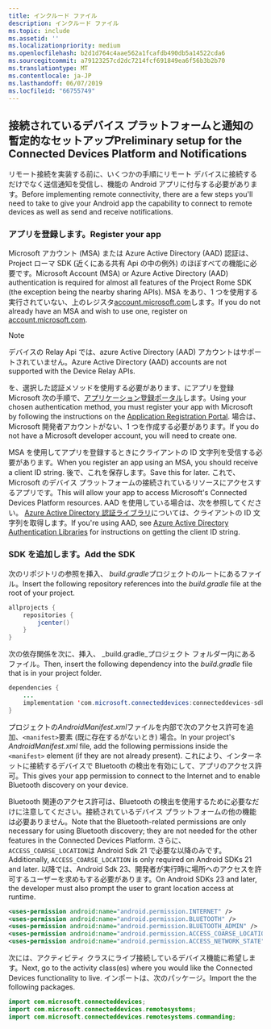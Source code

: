 ```yaml
---
title: インクルード ファイル
description: インクルード ファイル
ms.topic: include
ms.assetid: ''
ms.localizationpriority: medium
ms.openlocfilehash: b2d1d764c4aae562a1fcafdb490db5a14522cda6
ms.sourcegitcommit: a79123257cd2dc7214fcf691849ea6f56b3b2b70
ms.translationtype: MT
ms.contentlocale: ja-JP
ms.lasthandoff: 06/07/2019
ms.locfileid: "66755749"
---
```

## <a name="preliminary-setup-for-the-connected-devices-platform-and-notifications"></a><span data-ttu-id="fa95c-103">接続されているデバイス プラットフォームと通知の暫定的なセットアップ</span><span class="sxs-lookup"><span data-stu-id="fa95c-103">Preliminary setup for the Connected Devices Platform and Notifications</span></span>

<span data-ttu-id="fa95c-104">リモート接続を実装する前に、いくつかの手順にリモート デバイスに接続するだけでなく送信通知を受信し、機能の Android アプリに付与する必要があります。</span><span class="sxs-lookup"><span data-stu-id="fa95c-104">Before implementing remote connectivity, there are a few steps you'll need to take to give your Android app the capability to connect to remote devices as well as send and receive notifications.</span></span>

### <a name="register-your-app"></a><span data-ttu-id="fa95c-105">アプリを登録します。</span><span class="sxs-lookup"><span data-stu-id="fa95c-105">Register your app</span></span>

<span data-ttu-id="fa95c-106">Microsoft アカウント (MSA) または Azure Active Directory (AAD) 認証は、Project ローマ SDK (近くにある共有 Api の中の例外) のほぼすべての機能に必要です。</span><span class="sxs-lookup"><span data-stu-id="fa95c-106">Microsoft Account (MSA) or Azure Active Directory (AAD) authentication is required for almost all features of the Project Rome SDK (the exception being the nearby sharing APIs).</span></span> <span data-ttu-id="fa95c-107">MSA をあり、1 つを使用する実行されていない、上のレジスタ[account.microsoft.com](https://account.microsoft.com/account)します。</span><span class="sxs-lookup"><span data-stu-id="fa95c-107">If you do not already have an MSA and wish to use one, register on [account.microsoft.com](https://account.microsoft.com/account).</span></span>

> [!NOTE]
> <span data-ttu-id="fa95c-108">デバイスの Relay Api では、azure Active Directory (AAD) アカウントはサポートされていません。</span><span class="sxs-lookup"><span data-stu-id="fa95c-108">Azure Active Directory (AAD) accounts are not supported with the Device Relay APIs.</span></span>

<span data-ttu-id="fa95c-109">を、選択した認証メソッドを使用する必要があります、にアプリを登録 Microsoft 次の手順で、[アプリケーション登録ポータル](https://apps.dev.microsoft.com/)します。</span><span class="sxs-lookup"><span data-stu-id="fa95c-109">Using your chosen authentication method, you must register your app with Microsoft by following the instructions on the [Application Registration Portal](https://apps.dev.microsoft.com/).</span></span> <span data-ttu-id="fa95c-110">場合は、Microsoft 開発者アカウントがない、1 つを作成する必要があります。</span><span class="sxs-lookup"><span data-stu-id="fa95c-110">If you do not have a Microsoft developer account, you will need to create one.</span></span>

<span data-ttu-id="fa95c-111">MSA を使用してアプリを登録するときにクライアントの ID 文字列を受信する必要があります。</span><span class="sxs-lookup"><span data-stu-id="fa95c-111">When you register an app using an MSA, you should receive a client ID string.</span></span> <span data-ttu-id="fa95c-112">後で、これを保存します。</span><span class="sxs-lookup"><span data-stu-id="fa95c-112">Save this for later.</span></span> <span data-ttu-id="fa95c-113">これで、Microsoft のデバイス プラットフォームの接続されているリソースにアクセスするアプリです。</span><span class="sxs-lookup"><span data-stu-id="fa95c-113">This will allow your app to access Microsoft's Connected Devices Platform resources.</span></span> <span data-ttu-id="fa95c-114">AAD を使用している場合は、次を参照してください。 [Azure Active Directory 認証ライブラリ](https://docs.microsoft.com/azure/active-directory/develop/active-directory-authentication-libraries)については、クライアントの ID 文字列を取得します。</span><span class="sxs-lookup"><span data-stu-id="fa95c-114">If you're using AAD, see [Azure Active Directory Authentication Libraries](https://docs.microsoft.com/azure/active-directory/develop/active-directory-authentication-libraries) for instructions on getting the client ID string.</span></span>

### <a name="add-the-sdk"></a><span data-ttu-id="fa95c-115">SDK を追加します。</span><span class="sxs-lookup"><span data-stu-id="fa95c-115">Add the SDK</span></span>

<span data-ttu-id="fa95c-116">次のリポジトリの参照を挿入、 *build.gradle*プロジェクトのルートにあるファイル。</span><span class="sxs-lookup"><span data-stu-id="fa95c-116">Insert the following repository references into the *build.gradle* file at the root of your project.</span></span>

```Java
allprojects {
    repositories {
        jcenter()
    }
}
```
<span data-ttu-id="fa95c-117">次の依存関係を次に、挿入、 _build.gradle_プロジェクト フォルダー内にあるファイル。</span><span class="sxs-lookup"><span data-stu-id="fa95c-117">Then, insert the following dependency into the _build.gradle_ file that is in your project folder.</span></span>

```Java
dependencies { 
    ...
    implementation 'com.microsoft.connecteddevices:connecteddevices-sdk:+'
}
```

<span data-ttu-id="fa95c-118">プロジェクトの*AndroidManifest.xml*ファイルを内部で次のアクセス許可を追加、`<manifest>`要素 (既に存在するがないとき) 場合。</span><span class="sxs-lookup"><span data-stu-id="fa95c-118">In your project's *AndroidManifest.xml* file, add the following permissions inside the `<manifest>` element (if they are not already present).</span></span> <span data-ttu-id="fa95c-119">これにより、インターネットに接続するデバイスで Bluetooth の検出を有効にして、アプリのアクセス許可。</span><span class="sxs-lookup"><span data-stu-id="fa95c-119">This gives your app permission to connect to the Internet and to enable Bluetooth discovery on your device.</span></span>

<span data-ttu-id="fa95c-120">Bluetooth 関連のアクセス許可は、Bluetooth の検出を使用するために必要なだけに注意してください。接続されているデバイス プラットフォームの他の機能は必要ありません。</span><span class="sxs-lookup"><span data-stu-id="fa95c-120">Note that the Bluetooth-related permissions are only necessary for using Bluetooth discovery; they are not needed for the other features in the Connected Devices Platform.</span></span> <span data-ttu-id="fa95c-121">さらに、`ACCESS_COARSE_LOCATION`は Android Sdk 21 で必要な以降のみです。</span><span class="sxs-lookup"><span data-stu-id="fa95c-121">Additionally, `ACCESS_COARSE_LOCATION` is only required on Android SDKs 21 and later.</span></span> <span data-ttu-id="fa95c-122">以降では、Android Sdk 23、開発者が実行時に場所へのアクセスを許可するユーザーを求めもする必要があります。</span><span class="sxs-lookup"><span data-stu-id="fa95c-122">On Android SDKs 23 and later, the developer must also prompt the user to grant location access at runtime.</span></span>


```xml
<uses-permission android:name="android.permission.INTERNET" />
<uses-permission android:name="android.permission.BLUETOOTH" />
<uses-permission android:name="android.permission.BLUETOOTH_ADMIN" />
<uses-permission android:name="android.permission.ACCESS_COARSE_LOCATION" />
<uses-permission android:name="android.permission.ACCESS_NETWORK_STATE" />
```

<span data-ttu-id="fa95c-123">次には、アクティビティ クラスにライブ接続しているデバイス機能に希望します。</span><span class="sxs-lookup"><span data-stu-id="fa95c-123">Next, go to the activity class(es) where you would like the Connected Devices functionality to live.</span></span> <span data-ttu-id="fa95c-124">インポートは、次のパッケージ。</span><span class="sxs-lookup"><span data-stu-id="fa95c-124">Import the the following packages.</span></span>

```java
import com.microsoft.connecteddevices;
import com.microsoft.connecteddevices.remotesystems;
import com.microsoft.connecteddevices.remotesystems.commanding;
```
